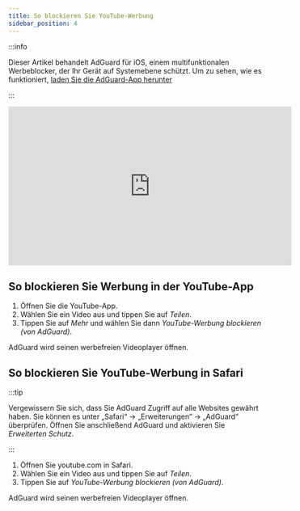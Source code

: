 ```yaml
---
title: So blockieren Sie YouTube-Werbung
sidebar_position: 4
---
```


:::info

Dieser Artikel behandelt AdGuard für iOS, einem multifunktionalen Werbeblocker, der Ihr Gerät auf Systemebene schützt. Um zu sehen, wie es funktioniert, [laden Sie die AdGuard-App herunter](https://agrd.io/download-kb-adblock)

:::  

<iframe width="560" height="315" class="youtube-video" src="https://www.youtube-nocookie.com/embed/YW9Ojcm1Gkg" title="YouTube-Videoplayer" frameborder="0" allow="accelerometer; autoplay; clipboard-write; encrypted-media; gyroscope; picture-in-picture" allowfullscreen></iframe>

## So blockieren Sie Werbung in der YouTube-App

1. Öffnen Sie die YouTube-App.
1. Wählen Sie ein Video aus und tippen Sie auf *Teilen*.
1. Tippen Sie auf *Mehr* und wählen Sie dann *YouTube-Werbung blockieren (von AdGuard)*.

AdGuard wird seinen werbefreien Videoplayer öffnen.

## So blockieren Sie YouTube-Werbung in Safari

:::tip

Vergewissern Sie sich, dass Sie AdGuard Zugriff auf alle Websites gewährt haben. Sie können es unter „Safari“ → „Erweiterungen“ → „AdGuard“ überprüfen. Öffnen Sie anschließend AdGuard und aktivieren Sie *Erweiterten Schutz*.

:::

1. Öffnen Sie youtube.com in Safari.
1. Wählen Sie ein Video aus und tippen Sie auf *Teilen*.
1. Tippen Sie auf *YouTube-Werbung blockieren (von AdGuard)*.

AdGuard wird seinen werbefreien Videoplayer öffnen.
